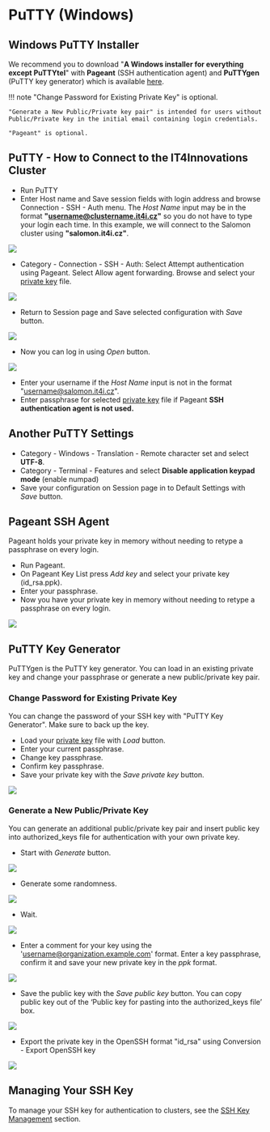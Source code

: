 # PuTTY (Windows)

## Windows PuTTY Installer

We recommend you to download "**A Windows installer for everything except PuTTYtel**" with **Pageant** (SSH authentication agent) and **PuTTYgen** (PuTTY key generator) which is available [here][a].

!!! note
    "Change Password for Existing Private Key" is optional.

    "Generate a New Public/Private key pair" is intended for users without Public/Private key in the initial email containing login credentials.

    "Pageant" is optional.

## PuTTY - How to Connect to the IT4Innovations Cluster

* Run PuTTY
* Enter Host name and Save session fields with login address and browse Connection -  SSH - Auth menu. The _Host Name_ input may be in the format **"username@clustername.it4i.cz"** so you do not have to type your login each time. In this example, we will connect to the Salomon cluster using **"salomon.it4i.cz"**.

![](../../../img/PuTTY_host_Salomon.png)

* Category - Connection -  SSH - Auth:
      Select Attempt authentication using Pageant.
      Select Allow agent forwarding.
      Browse and select your [private key][2] file.

![](../../../img/PuTTY_keyV.png)

* Return to Session page and Save selected configuration with _Save_ button.

![](../../../img/PuTTY_save_Salomon.png)

* Now you can log in using _Open_ button.

![](../../../img/PuTTY_open_Salomon.png)

* Enter your username if the _Host Name_ input is not in the format "username@salomon.it4i.cz".
* Enter passphrase for selected [private key][2] file if Pageant **SSH authentication agent is not used.**

## Another PuTTY Settings

* Category - Windows - Translation - Remote character set and select **UTF-8**.
* Category - Terminal - Features and select **Disable application keypad mode** (enable numpad)
* Save your configuration on Session page in to Default Settings with _Save_ button.

## Pageant SSH Agent

Pageant holds your private key in memory without needing to retype a passphrase on every login.

* Run Pageant.
* On Pageant Key List press _Add key_ and select your private key (id_rsa.ppk).
* Enter your passphrase.
* Now you have your private key in memory without needing to retype a passphrase on every login.

![](../../../img/PageantV.png)

## PuTTY Key Generator

PuTTYgen is the PuTTY key generator. You can load in an existing private key and change your passphrase or generate a new public/private key pair.

### Change Password for Existing Private Key

You can change the password of your SSH key with "PuTTY Key Generator". Make sure to back up the key.

* Load your [private key][2] file with _Load_ button.
* Enter your current passphrase.
* Change key passphrase.
* Confirm key passphrase.
* Save your private key with the _Save private key_ button.

![](../../../img/PuttyKeygeneratorV.png)

### Generate a New Public/Private Key

You can generate an additional public/private key pair and insert public key into authorized_keys file for authentication with your own private key.

* Start with _Generate_ button.

![](../../../img/PuttyKeygenerator_001V.png)

* Generate some randomness.

![](../../../img/PuttyKeygenerator_002V.png)

* Wait.

![](../../../img/PuttyKeygenerator_003V.png)

* Enter a comment for your key using the 'username@organization.example.com' format.
      Enter a key passphrase, confirm it and save your new private key in the _ppk_ format.

![](../../../img/PuttyKeygenerator_004V.png)

* Save the public key with the _Save public key_ button.
      You can copy public key out of the ‘Public key for pasting into the authorized_keys file’ box.

![](../../../img/PuttyKeygenerator_005V.png)

* Export the private key in the OpenSSH format "id_rsa" using Conversion - Export OpenSSH key

![](../../../img/PuttyKeygenerator_006V.png)

## Managing Your SSH Key

To manage your SSH key for authentication to clusters, see the [SSH Key Management][3] section.

[1]: ./ssh-key-management.md

[1]: #putty
[2]: ssh-keys.md#how-to-add-your-own-key
[3]: ./ssh-key-management.md

[a]: http://www.chiark.greenend.org.uk/~sgtatham/putty/download.html
